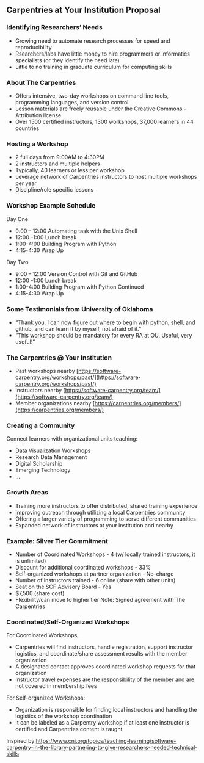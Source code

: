 ## Carpentries at Your Institution Proposal

### Identifying Researchers’ Needs 
* Growing need to automate research processes for speed and reproducibility
* Rsearchers/labs have little money to hire programmers or informatics specialists (or they identify the need late)
* Little to no training in graduate curriculum for computing skills

### About The Carpentries
* Offers intensive, two-day workshops on command line tools, programming languages, and version control
* Lesson materials are freely reusable under the Creative Commons - Attribution license.
* Over 1500 certified instructors, 1300 workshops, 37,000 learners in 44 countries

### Hosting a Workshop
* 2 full days from 9:00AM to 4:30PM
* 2 instructors and multiple helpers
* Typically, 40 learners or less per workshop
* Leverage network of Carpentries instructors to host multiple workshops per year
* Discipline/role specific lessons
 
### Workshop Example Schedule

Day One  
* 9:00 – 12:00 Automating task with the Unix Shell
* 12:00 -1:00 Lunch break
* 1:00-4:00 Building Program with Python
* 4:15-4:30 Wrap Up  

Day Two   
* 9:00 – 12:00 Version Control with Git and GitHub
* 12:00 -1:00 Lunch break
* 1:00-4:00 Building Program with Python Continued
* 4:15-4:30 Wrap Up
 
### Some Testimonials from University of Oklahoma
* “Thank you. I can now figure out where to begin with python, shell, and github, and can learn it by myself, not afraid of it.”
* “This workshop should be mandatory for every RA at OU. Useful, very useful!”
 
### The Carpentries @ Your Institution
* Past workshops nearby [https://software-carpentry.org/workshops/past/](https://software-carpentry.org/workshops/past/)
* Instructors nearby [https://software-carpentry.org/team/](https://software-carpentry.org/team/)
* Member organizations nearby [https://carpentries.org/members/](https://carpentries.org/members/)
   
### Creating a Community
Connect learners with organizational units teaching:
* Data Visualization Workshops
* Research Data Management
* Digital Scholarship
* Emerging Technology
* ...
 
### Growth Areas
* Training more instructors to offer distributed, shared training experience
* Improving outreach through utilizing a local Carpentries community
* Offering a larger variety of programming to serve different communities
* Expanded network of instructors at your institution and nearby
 
###  Example: Silver Tier Commitment
* Number of Coordinated Workshops - 4 (w/ locally trained instructors, it is unlimited)
* Discount for additional coordinated workshops - 33%
* Self-organized workshops at partner organization - No-charge
* Number of instructors trained - 6 online (share with other units)
* Seat on the SCF Advisory Board - Yes
* $7,500 (share cost)
* Flexibility/can move to higher tier
Note: Signed agreement with The Carpentries
   
### Coordinated/Self-Organized Workshops
For Coordinated Workshops,
* Carpentries will find instructors, handle registration, support instructor logistics, and coordinate/share assessment results 
with the member organization
* A designated contact approves coordinated workshop requests for that organization 
* Instructor travel expenses are the responsibility of the member and are not covered in membership fees

For Self-organized Workshops:
* Organization is responsible for finding local instructors and handling the logistics of the workshop coordination 
* It can be labeled as a Carpentry workshop if at least one instructor is certified and Carpentries content is taught
 
Inspired by https://www.cni.org/topics/teaching-learning/software-carpentry-in-the-library-partnering-to-give-researchers-needed-technical-skills
 

